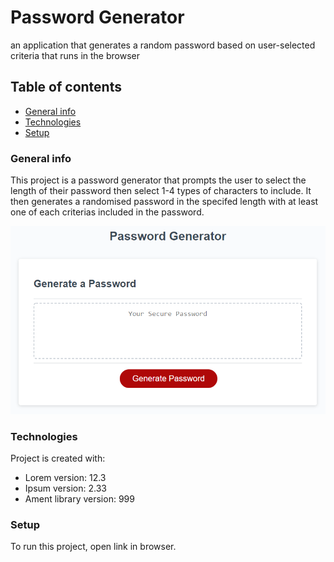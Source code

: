 # Password Generator

an application that generates a random password based on user-selected criteria that runs in the browser

## Table of contents
* [General info](#general-info)
* [Technologies](#technologies)
* [Setup](#setup)

### General info
This project is a password generator that prompts the user to select the length of their password then select 1-4 types of characters to include. It then generates a randomised password in the specifed length with at least one of each criterias included in the password.

![password generator demo](./Assets/03-javascript-homework-demo.png)
	
### Technologies
Project is created with:
* Lorem version: 12.3
* Ipsum version: 2.33
* Ament library version: 999
	
### Setup
To run this project, open link in browser.




